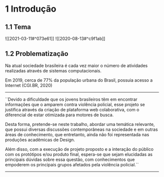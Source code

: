 # 1 Introdução
## 1.1 Tema
![[2021-03-11#^073e61]]
![[2020-08-13#^c9f1ab]]

## 1.2 Problematização
Na atual sociedade brasileira é cada vez maior o número de atividades realizadas através de sistemas computacionais. 

Em 2019, cerca de 77% da população urbana do Brasil, possuia acesso a Internet (CGI.BR, 2020)


---
``Devido a dificuldade que os jovens brasileiros têm em encontrar informações que o amparem contra violência policial, esse projeto se justifica através da criação de plataforma web colaborativa, com o diferencial de estar otimizada para motores de busca.

Desta forma, pretende-se neste trabalho, abordar uma temática relevante, que possui diversas discussões contemporâneas na sociedade e em outras áreas de conhecimento, que entretanto, ainda não foi representada nas produções acadêmicas de Design.

Além disso, com a execução de projeto proposto e a interação do público com os protótipos e/ou produto final, espera-se que sejam elucidadas as principais dúvidas sobre essa questão, com conhecimentos que empoderem os principais grupos afetados pela violência policial.``

---
